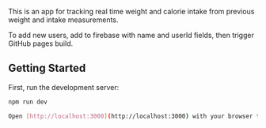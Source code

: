 This is an app for tracking real time weight and calorie intake from previous weight and intake measurements.

To add new users, add to firebase with name and userId fields, then trigger GitHub pages build.

## Getting Started

First, run the development server:

```bash
npm run dev

Open [http://localhost:3000](http://localhost:3000) with your browser to see the result.